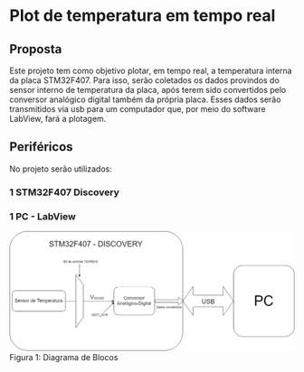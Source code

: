 # Plot de temperatura em tempo real

## Proposta
Este projeto tem como objetivo plotar, em tempo real, a temperatura interna da placa STM32F407. Para isso, serão coletados os dados provindos do sensor interno de temperatura da placa, após terem sido convertidos pelo conversor analógico digital também da própria placa. Esses dados serão transmitidos via usb para um computador que, por meio do software LabView, fará a plotagem.

## Periféricos
No projeto serão utilizados:

### 1 STM32F407 Discovery
### 1 PC - LabView

![Perifericos](Perifericos1.png)
Figura 1: Diagrama de Blocos
